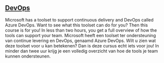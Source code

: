 ## [DevOps](https://app.pluralsight.com/library/courses/continuous-delivery-azure-devops-big-picture/table-of-contents)
Microsoft has a toolset to support continuous delivery and DevOps called Azure DevOps. Want to see what this toolset can do for you? Then this course is for you! In less than two hours, you get a full overview of how the tools can support your team.
Microsoft heeft een toolset ter ondersteuning van continue levering en DevOps, genaamd Azure DevOps. Wilt u zien wat deze toolset voor u kan betekenen? Dan is deze cursus echt iets voor jou! In minder dan twee uur krijg je een volledig overzicht van hoe de tools je team kunnen ondersteunen. 


